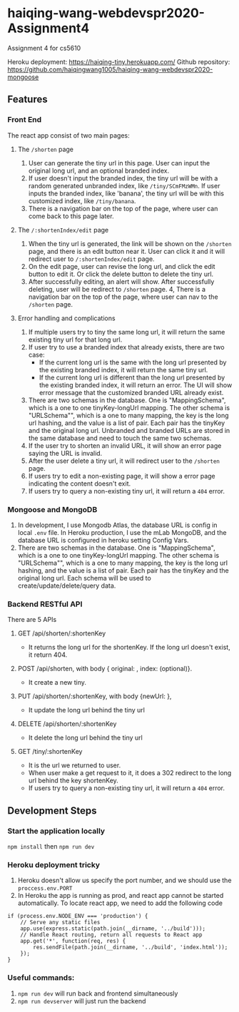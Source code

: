 # haiqing-wang-webdevspr2020-Assignment4
Assignment 4 for cs5610

Heroku deployment: https://haiqing-tiny.herokuapp.com/
Github repository: https://github.com/haiqingwang1005/haiqing-wang-webdevspr2020-mongoose

## Features
### Front End
The react app consist of two main pages:
1. The `/shorten` page
    1. User can generate the tiny url in this page. User can input the original long url, and an optional branded index.
    2. If user doesn't input the branded index, the tiny url will be with a random generated unbranded index, like `/tiny/SCmFMzWMn`.
    If user inputs the branded index, like 'banana', the tiny url will be with this customized index, like `/tiny/banana`.
    3. There is a navigation bar on the top of the page, where user can come back to this page later.

2. The `/:shortenIndex/edit` page
    1. When the tiny url is generated, the link will be shown on the `/shorten` page, and there is an edit button near it. User
    can click it and it will redirect user to `/:shortenIndex/edit` page.
    2. On the edit page, user can revise the long url, and click the edit button to edit it. Or click the delete button to delete the tiny url.
    3. After successfully editing, an alert will show. After successfully deleting, user will be redirect to `/shorten` page.
    4, There is a navigation bar on the top of the page, where user can nav to the `/shorten` page.
    
3. Error handling and complications    
    1. If multiple users try to tiny the same long url, it will return the same existing tiny url for that long url.
    2. If user try to use a branded index that already exists, there are two case:
        * If the current long url is the same with the long url presented by the existing branded index, it will return the same tiny url.
        * If the current long url is different than the long url presented by the existing branded index, it will return an error. The UI will
        show error message that the customized branded URL already exist.
    3. There are two schemas in the database. One is "MappingSchema", which is a one to one tinyKey-longUrl mapping. The other schema is "URLSchema"", which is a
        one to many mapping, the key is the long url hashing, and the value is a list of pair. Each pair has the tinyKey and the original long url.
        Unbranded and branded URLs are stored in the same database and need to touch the same two schemas.
    4. If the user try to shorten an invalid URL, it will show an error page saying the URL is invalid. 
    5. After the user delete a tiny url, it will redirect user to the `/shorten` page.
    6. If users try to edit a non-existing page, it will show a error page indicating the content doesn't exit.
    7. If users try to query a non-existing tiny url, it will return a `404` error.
    
### Mongoose and MongoDB
1. In development, I use Mongodb Atlas, the database URL is config in local `.env` file. In Heroku production, I use the mLab MongoDB, and the
database URL is configured in heroku setting Config Vars.
2. There are two schemas in the database. One is "MappingSchema", which is a one to one tinyKey-longUrl mapping. The other schema is "URLSchema"", which is a 
one to many mapping, the key is the long url hashing, and the value is a list of pair. Each pair has the tinyKey and the original long url. Each schema will be
used to create/update/delete/query data.

### Backend RESTful API
There are 5 APIs
1. GET /api/shorten/:shortenKey
    * It returns the long url for the shortenKey. If the long url doesn't exist, it return 404.
    
2. POST /api/shorten, with body { original: <longUrl>, index: <brandedIndex> (optional)}. 
    * It create a new tiny.
    
3. PUT /api/shorten/:shortenKey, with body {newUrl: <longUrl>}, 
    * It update the long url behind the tiny url
    
4. DELETE /api/shorten/:shortenKey
    * It delete the long url behind the tiny url
    
5. GET /tiny/:shortenKey
    * It is the url we returned to user. 
    * When user make a get request to it, it does a 302 redirect to the long url behind the key shortenKey.
    * If users try to query a non-existing tiny url, it will return a `404` error.

## Development Steps
### Start the application locally
`npm install` then `npm run dev`

### Heroku deployment tricky
1. Heroku doesn't allow us specify the port number, and we should use the `proccess.env.PORT`
2. In Heroku the app is running as prod, and react app cannot be started automatically. To locate react app, we need to add the following code
```
if (process.env.NODE_ENV === 'production') {
    // Serve any static files
    app.use(express.static(path.join(__dirname, '../build')));
    // Handle React routing, return all requests to React app
    app.get('*', function(req, res) {
        res.sendFile(path.join(__dirname, '../build', 'index.html'));
    });
}
```

### Useful commands:
1. `npm run dev` will run back and frontend simultaneously
2. `npm run devserver` will just run the backend
